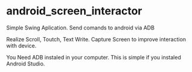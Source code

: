 # android_screen_interactor
Simple Swing Aplication. Send comands to android via ADB 

Realize Scroll, Toutch, Text Write. 
Capture Screen to improve interaction with device.

You Need ADB instaled in your computer.
This is simple if you instaled Android Studio.
